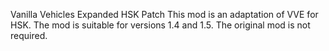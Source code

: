Vanilla Vehicles Expanded HSK Patch
This mod is an adaptation of VVE for HSK. The mod is suitable for versions 1.4 and 1.5. The original mod is not required. 
